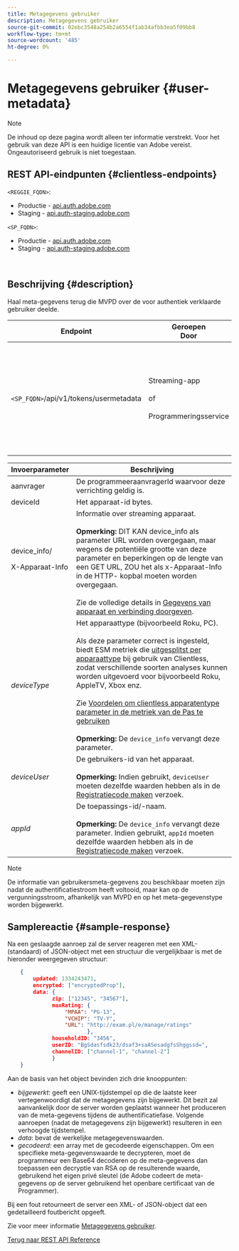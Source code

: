 ```yaml
---
title: Metagegevens gebruiker
description: Metagegevens gebruiker
source-git-commit: 02ebc3548a254b2a6554f1ab34afbb3ea5f09bb8
workflow-type: tm+mt
source-wordcount: '485'
ht-degree: 0%

---
```


# Metagegevens gebruiker {#user-metadata}

>[!NOTE]
>
>De inhoud op deze pagina wordt alleen ter informatie verstrekt. Voor het gebruik van deze API is een huidige licentie van Adobe vereist. Ongeautoriseerd gebruik is niet toegestaan.

## REST API-eindpunten {#clientless-endpoints}

`<REGGIE_FQDN>`:

* Productie - [api.auth.adobe.com](http://api.auth.adobe.com/)
* Staging - [api.auth-staging.adobe.com](http://api.auth-staging.adobe.com/)

`<SP_FQDN>`:

* Productie - [api.auth.adobe.com](http://api.auth.adobe.com/)
* Staging - [api.auth-staging.adobe.com](http://api.auth-staging.adobe.com/)

</br>

## Beschrijving {#description}

Haal meta-gegevens terug die MVPD over de voor authentiek verklaarde gebruiker deelde.


| Endpoint | Geroepen  </br>Door | Invoer   </br>Params | HTTP  </br>Methode | Antwoord | HTTP  </br>Antwoord |
| --- | --- | --- | --- | --- | --- |
| `<SP_FQDN>`/api/v1/tokens/usermetadata | Streaming-app</br></br>of</br></br>Programmeringsservice | 1. aanvrager</br>2.  deviceId (verplicht)</br>3.  device_info/X-Device-Info (verplicht)</br>4.  deviceType</br>5.  deviceUser (Afgekeurd)</br>6.  appId (afgekeurd) | GET | XML of JSON bevatten gebruikersmetagegevens of foutgegevens als dit niet lukt. | 200 - Succes<p>404 - Geen metagegevens gevonden<p>412 - Ongeldige token AuthN (bijvoorbeeld verlopen token) |


| Invoerparameter | Beschrijving |
| --- | --- |
| aanvrager | De programmeeraanvragerId waarvoor deze verrichting geldig is. |
| deviceId | Het apparaat-id bytes. |
| device_info/<p>X-Apparaat-Info | Informatie over streaming apparaat.</br></br> **Opmerking:** DIT KAN device_info als parameter URL worden overgegaan, maar wegens de potentiële grootte van deze parameter en beperkingen op de lengte van een GET URL, ZOU het als x-Apparaat-Info in de HTTP- kopbal moeten worden overgegaan. </br></br> Zie de volledige details in [Gegevens van apparaat en verbinding doorgeven](/help/authentication/passing-client-information-device-connection-and-application.md). |
| _deviceType_ | Het apparaattype (bijvoorbeeld Roku, PC).</br></br> Als deze parameter correct is ingesteld, biedt ESM metriek die [uitgesplitst per apparaattype](/help/authentication/entitlement-service-monitoring-overview.md#progr-filter-metrics) bij gebruik van Clientless, zodat verschillende soorten analyses kunnen worden uitgevoerd voor bijvoorbeeld Roku, AppleTV, Xbox enz.</br></br> Zie [Voordelen om clientless apparatentype parameter in de metriek van de Pas te gebruiken](/help/authentication/benefits-of-using-the-clientless-devicetype-parameter-in-pass-metrics.md) </br></br> **Opmerking:** De `device_info` vervangt deze parameter. |
| _deviceUser_ | De gebruikers-id van het apparaat.</br></br> **Opmerking:** Indien gebruikt, `deviceUser` moeten dezelfde waarden hebben als in de [Registratiecode maken](/help/authentication/registration-code-request.md) verzoek. |
| _appId_ | De toepassings-id/-naam. </br></br> **Opmerking:** De `device_info` vervangt deze parameter. Indien gebruikt, `appId` moeten dezelfde waarden hebben als in de [Registratiecode maken](/help/authentication/registration-code-request.md) verzoek. |

>[!NOTE]
> 
>De informatie van gebruikersmeta-gegevens zou beschikbaar moeten zijn nadat de authentificatiestroom heeft voltooid, maar kan op de vergunningsstroom, afhankelijk van MVPD en op het meta-gegevenstype worden bijgewerkt.




## Samplereactie {#sample-response}

Na een geslaagde aanroep zal de server reageren met een XML- (standaard) of JSON-object met een structuur die vergelijkbaar is met de hieronder weergegeven structuur:


```JSON
    {
        updated: 1334243471,
        encrypted: ["encryptedProp"],
        data: {
              zip: ["12345", "34567"],
              maxRating: { 
                  "MPAA": "PG-13",
                  "VCHIP": "TV-Y", 
                  "URL": "http://exam.pl/e/manage/ratings"
                         },
              householdID: "3456",
              userID: "BgSdasfsdk23/dsaf3+saASesadgfsShggssd=",
              channelID: ["channel-1", "channel-2"]
              }
    }
```

Aan de basis van het object bevinden zich drie knooppunten:

* *bijgewerkt*: geeft een UNIX-tijdstempel op die de laatste keer vertegenwoordigt dat de metagegevens zijn bijgewerkt. Dit bezit zal aanvankelijk door de server worden geplaatst wanneer het produceren van de meta-gegevens tijdens de authentificatiefase. Volgende aanroepen (nadat de metagegevens zijn bijgewerkt) resulteren in een verhoogde tijdstempel.
* *data*: bevat de werkelijke metagegevenswaarden.
* *gecodeerd*: een array met de gecodeerde eigenschappen. Om een specifieke meta-gegevenswaarde te decrypteren, moet de programmeur een Base64 decoderen op de meta-gegevens dan toepassen een decryptie van RSA op de resulterende waarde, gebruikend het eigen privé sleutel (de Adobe codeert de meta-gegevens op de server gebruikend het openbare certificaat van de Programmer).

Bij een fout retourneert de server een XML- of JSON-object dat een gedetailleerd foutbericht opgeeft.

Zie voor meer informatie [Metagegevens gebruiker](/help/authentication/user-metadata-feature.md).

[Terug naar REST API Reference](/help/authentication/rest-api-reference.md)
